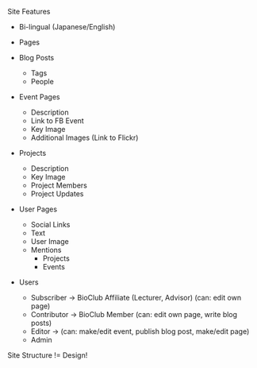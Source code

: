 Site Features

* Bi-lingual (Japanese/English)

* Pages

* Blog Posts
  - Tags
  - People

* Event Pages
  - Description
  - Link to FB Event
  - Key Image
  - Additional Images (Link to Flickr)

* Projects
  - Description
  - Key Image
  - Project Members
  - Project Updates
  
* User Pages
  - Social Links
  - Text
  - User Image
  - Mentions
    - Projects
    - Events
  
* Users
  - Subscriber -> BioClub Affiliate (Lecturer, Advisor) (can: edit own page)
  - Contributor -> BioClub Member (can: edit own page, write blog posts)
  - Editor -> (can: make/edit event, publish blog post, make/edit page)
  - Admin



Site Structure != Design!


